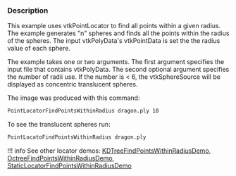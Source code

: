 ### Description

This example uses vtkPointLocator to find all points within a given radius. The example generates "n" spheres and finds all the points within the radius of the spheres. The input vtkPolyData's vtkPointData is set the the radius value of each sphere.

The example takes one or two arguments. The first argument specifies the input file that contains vtkPolyData. The second optional argument specifies the number of radii use. If the number is < 6, the vtkSphereSource will be displayed as concentric translucent spheres.

The image was produced with this command:

``` bash
PointLocatorFindPointsWithinRadius dragon.ply 10
```

To see the translucent spheres run:

``` bash
PointLocatoFindPointsWithinRadius dragon.ply
```

!!! info
    See other locator demos:
    [KDTreeFindPointsWithinRadiusDemo](/Cxx/DataStructures/KDTreeFindPointsWithinRadiusDemo),
    [OctreeFindPointsWithinRadiusDemo](/Cxx/DataStructures/OctreeFindPointsWithinRadiusDemo),
    [StaticLocatorFindPointsWithinRadiusDemo](/Cxx/DataStructures/StaticLocatorFindPointsWithinRadiusDemo)
